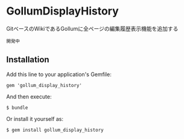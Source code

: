 # GollumDisplayHistory

GitベースのWikiであるGollumに全ページの編集履歴表示機能を追加する

```開発中```

## Installation

Add this line to your application's Gemfile:

    gem 'gollum_display_history'

And then execute:

    $ bundle

Or install it yourself as:

    $ gem install gollum_display_history
